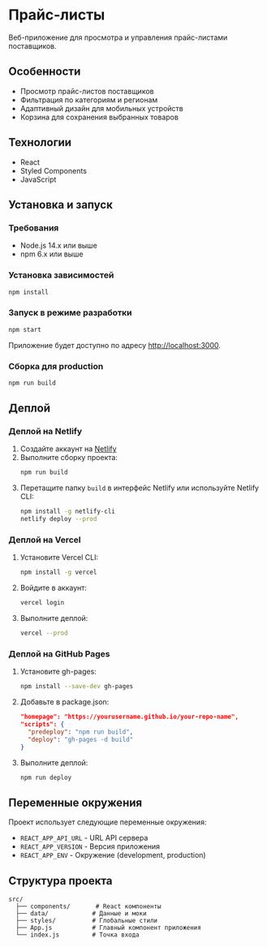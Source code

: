 # Прайс-листы

Веб-приложение для просмотра и управления прайс-листами поставщиков.

## Особенности

- Просмотр прайс-листов поставщиков
- Фильтрация по категориям и регионам
- Адаптивный дизайн для мобильных устройств
- Корзина для сохранения выбранных товаров

## Технологии

- React
- Styled Components
- JavaScript

## Установка и запуск

### Требования

- Node.js 14.x или выше
- npm 6.x или выше

### Установка зависимостей

```bash
npm install
```

### Запуск в режиме разработки

```bash
npm start
```

Приложение будет доступно по адресу [http://localhost:3000](http://localhost:3000).

### Сборка для production

```bash
npm run build
```

## Деплой

### Деплой на Netlify

1. Создайте аккаунт на [Netlify](https://www.netlify.com/)
2. Выполните сборку проекта:
   ```bash
   npm run build
   ```
3. Перетащите папку `build` в интерфейс Netlify или используйте Netlify CLI:
   ```bash
   npm install -g netlify-cli
   netlify deploy --prod
   ```

### Деплой на Vercel

1. Установите Vercel CLI:
   ```bash
   npm install -g vercel
   ```
2. Войдите в аккаунт:
   ```bash
   vercel login
   ```
3. Выполните деплой:
   ```bash
   vercel --prod
   ```

### Деплой на GitHub Pages

1. Установите gh-pages:
   ```bash
   npm install --save-dev gh-pages
   ```
2. Добавьте в package.json:
   ```json
   "homepage": "https://yourusername.github.io/your-repo-name",
   "scripts": {
     "predeploy": "npm run build",
     "deploy": "gh-pages -d build"
   }
   ```
3. Выполните деплой:
   ```bash
   npm run deploy
   ```

## Переменные окружения

Проект использует следующие переменные окружения:

- `REACT_APP_API_URL` - URL API сервера
- `REACT_APP_VERSION` - Версия приложения
- `REACT_APP_ENV` - Окружение (development, production)

## Структура проекта

```
src/
  ├── components/       # React компоненты
  ├── data/            # Данные и моки
  ├── styles/          # Глобальные стили
  ├── App.js           # Главный компонент приложения
  └── index.js         # Точка входа
```
